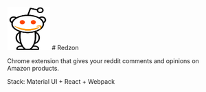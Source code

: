 <img src="/extension/logo.png?raw=true" alt="alt text" width="100" height="100">
# Redzon

Chrome extension that gives your reddit comments and opinions on Amazon products.

Stack: Material UI + React + Webpack
